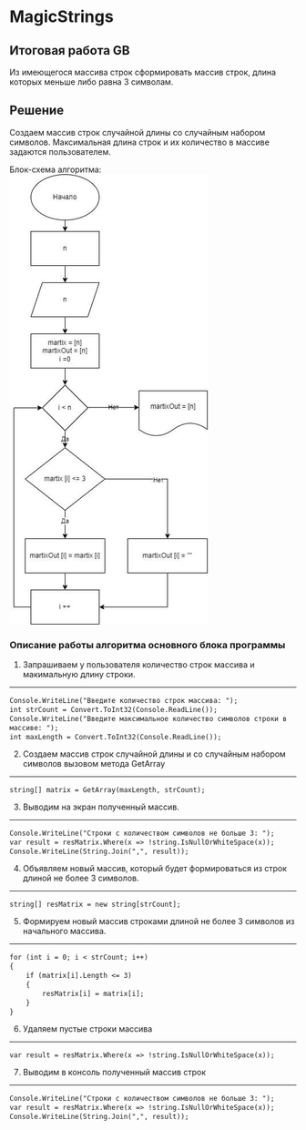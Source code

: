 # MagicStrings
## Итоговая работа GB

Из имеющегося массива строк сформировать массив строк, длина которых меньше либо равна 3 символам.
## Решение
Создаем массив строк случайной длины со случайным набором символов.
Максимальная длина строк и их количество в массиве задаются пользователем.

Блок-схема алгоритма:
![Блок-схема алгоритма](Schema.jpg)
### Описание работы алгоритма основного блока программы
1. Запрашиваем у пользователя количество строк массива и макимальную длину строки.
---
	Console.WriteLine("Введите количество строк массива: ");
	int strCount = Convert.ToInt32(Console.ReadLine());
	Console.WriteLine("Введите максимальное количество символов строки в массиве: ");
	int maxLength = Convert.ToInt32(Console.ReadLine());

2. Создаем массив строк случайной длины и со случайным набором символов вызовом метода GetArray
---
	string[] matrix = GetArray(maxLength, strCount);

3. Выводим на экран полученный массив.
---
	Console.WriteLine("Строки с количеством символов не больше 3: ");
	var result = resMatrix.Where(x => !string.IsNullOrWhiteSpace(x));
	Console.WriteLine(String.Join(",", result));

4. Объявляем новый массив, который будет формироваться из строк длиной не более 3 символов.
---
	string[] resMatrix = new string[strCount];

5. Формируем новый массив строками длиной не более 3 символов из начального массива.
---
	for (int i = 0; i < strCount; i++)
	{
		if (matrix[i].Length <= 3)
		{
			resMatrix[i] = matrix[i];
		}
	}

6. Удаляем пустые строки массива
---
	var result = resMatrix.Where(x => !string.IsNullOrWhiteSpace(x));

7. Выводим в консоль полученный массив строк
---
	Console.WriteLine("Строки с количеством символов не больше 3: ");
	var result = resMatrix.Where(x => !string.IsNullOrWhiteSpace(x));
	Console.WriteLine(String.Join(",", result));
